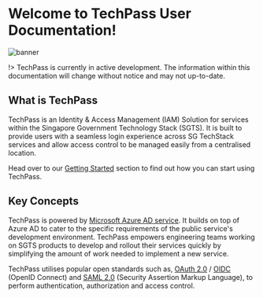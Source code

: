 # Welcome to TechPass User Documentation!
![banner](assets/images/banner.png)

!> TechPass is currently in active development. The information within this documentation will change without notice and may not up-to-date.

## What is TechPass
TechPass is an Identity & Access Management (IAM) Solution for services within the Singapore Government Technology Stack (SGTS). It is built to provide users with a seamless login experience across SG TechStack services and allow access control to be managed easily from a centralised location.

Head over to our [Getting Started](quickstart) section to find out how you can start using TechPass.

## Key Concepts
TechPass is powered by [Microsoft Azure AD service](https://azure.microsoft.com/en-us/services/active-directory/). It builds on top of Azure AD to cater to the specific requirements of the public service's development environment. TechPass empowers engineering teams working on SGTS products to develop and rollout their services quickly by simplifying the amount of work needed to implement a new service.

TechPass utilises popular open standards such as, [OAuth 2.0](https://oauth.net/2/) / [OIDC](https://openid.net/connect/) (OpenID Connect) and [SAML 2.0](http://docs.oasis-open.org/security/saml/Post2.0/sstc-saml-tech-overview-2.0.html) (Security Assertion Markup Language), to perform authentication, authorization and access control.

